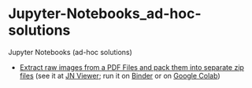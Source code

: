 # Jupyter-Notebooks_ad-hoc-solutions
Jupyter Notebooks (ad-hoc solutions)

- [Extract raw images from a PDF Files and pack them into separate zip files](Extract_Images_(PNGs)_from_PDF.ipynb) 
  (see it at [JN Viewer](https://nbviewer.jupyter.org/github/fmbento/Jupyter-Notebooks_ad-hoc-solutions/blob/main/Extract_Images_%28PNGs%29_from_PDF.ipynb); run it on [Binder](https://mybinder.org/v2/gh/fmbento/Jupyter-Notebooks_ad-hoc-solutions/master?filepath=Extract_Images_(PNGs)_from_PDF.ipynb) or on [Google Colab](https://colab.research.google.com/github/fmbento/Jupyter-Notebooks_ad-hoc-solutions/blob/master/Extract_Images_(PNGs)_from_PDF.ipynb))
